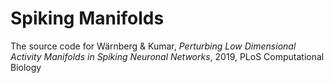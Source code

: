 # Spiking Manifolds
The source code for Wärnberg &amp; Kumar, _Perturbing Low Dimensional Activity Manifolds in Spiking Neuronal Networks_, 2019, PLoS Computational Biology

